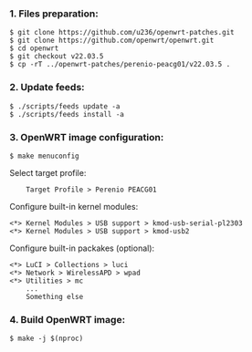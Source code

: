 ### 1. Files preparation:
```
$ git clone https://github.com/u236/openwrt-patches.git
$ git clone https://github.com/openwrt/openwrt.git
$ cd openwrt
$ git checkout v22.03.5
$ cp -rT ../openwrt-patches/perenio-peacg01/v22.03.5 .
```

### 2. Update feeds:
```
$ ./scripts/feeds update -a
$ ./scripts/feeds install -a
```

### 3. OpenWRT image configuration:
```
$ make menuconfig
```

Select target profile:
```
    Target Profile > Perenio PEACG01
```

Configure built-in kernel modules:
```
<*> Kernel Modules > USB support > kmod-usb-serial-pl2303
<*> Kernel Modules > USB support > kmod-usb2
```

Configure built-in packakes (optional):
```
<*> LuCI > Collections > luci
<*> Network > WirelessAPD > wpad
<*> Utilities > mc
    ...
    Something else
```

### 4. Build OpenWRT image:
```
$ make -j $(nproc)
```
